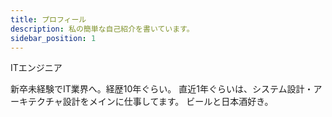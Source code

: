 ```yaml
---
title: プロフィール
description: 私の簡単な自己紹介を書いています。
sidebar_position: 1
---
```


ITエンジニア

新卒未経験でIT業界へ。経歴10年ぐらい。
直近1年ぐらいは、システム設計・アーキテクチャ設計をメインに仕事してます。
ビールと日本酒好き。
